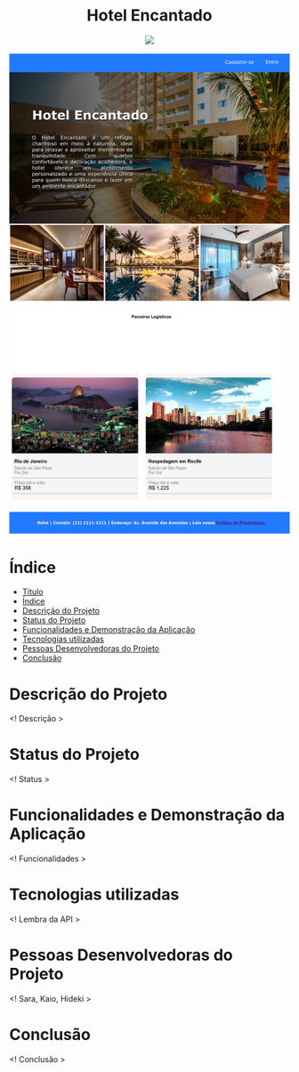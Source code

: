 <h1 align="center"> Hotel Encantado </h1>

<p align="center">
<img loading="lazy" src="http://img.shields.io/static/v1?label=STATUS&message=EM%20DESENVOLVIMENTO&color=GREEN&style=for-the-badge"/>
</p>

![Texto Alternativo](https://github.com/Rafael1572008/Trabalho_Web_3/blob/main/imagens/127.0.0.1_5500_src_hospede_index.html(1).png)

# Índice 

* [Título](#Título-e-Imagem-de-capa)
* [Índice](#índice)
* [Descrição do Projeto](#descrição-do-projeto)
* [Status do Projeto](#status-do-Projeto)
* [Funcionalidades e Demonstração da Aplicação](#funcionalidades-e-demonstração-da-aplicação)
* [Tecnologias utilizadas](#tecnologias-utilizadas)
* [Pessoas Desenvolvedoras do Projeto](#pessoas-desenvolvedoras)
* [Conclusão](#conclusão)

# Descrição do Projeto
 <! Descrição >

# Status do Projeto
<! Status >

# Funcionalidades e Demonstração da Aplicação
<! Funcionalidades >

# Tecnologias utilizadas
<! Lembra da API >

# Pessoas Desenvolvedoras do Projeto
<! Sara, Kaio, Hideki >

# Conclusão
<! Conclusão >
